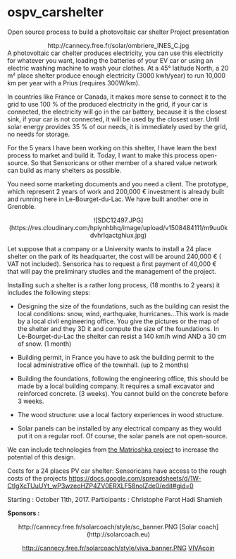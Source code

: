 # ospv_carshelter
Open source process to build a photovoltaic car shelter
Project presentation
<center>
http://cannecy.free.fr/solar/ombriere_INES_C.jpg
</center>
A photovoltaic car chelter produces electricity, you can use this electricity for whatever you want, loading the batteries of your EV car or using an electric washing machine to wash your clothes.
At a 45° latitude North, a 20 m² place shelter produce enough electricity (3000 kwh/year) to run 10,000 km per year with a Prius (requires 300W/km).

In countries like France or Canada, it makes more sense to connect it to the grid to use 100 % of the produced electricity in the grid, if your car is connected, the electricity will go in the car battery, because it is the closest sink, if your car is not connected, it will be used by the closest user. Until solar energy provides 35 % of our needs, it is immediately used by the grid, no needs for storage.

For the 5 years I have been working on this shelter, I have learn the best process  to market and build it. Today, I want to make this process open-source. So that Sensoricans or other member of a shared value network can build as many shelters as possible.

You need some marketing documents and you need a client. The prototype, which represent 2 years of work and 200,000 € investment is already built and running here in Le-Bourget-du-Lac. We have built another one in Grenoble.
<center>
![SDC12497.JPG](https://res.cloudinary.com/hpiynhbhq/image/upload/v1508484111/m9uu0kdvhrlqactghiux.jpg)
</center>

Let suppose that a company or a University wants to install a 24 place shelter on the park of its headquarter, the cost will be around 240,000 € ( VAT not included). Sensorica has to request a first payment of 40,000 € that will pay the preliminary studies and the management of the project.

Installing such a shelter is a rather long process, (18 months to 2 years) it includes the following steps:

	
* Designing the size of the foundations, such as the building can resist the local conditions: snow, wind, earthquake, hurricanes…This work is made by a local civil  engineering office. You give the pictures or the map of the shelter and they 3D it and compute the size of the foundations. In Le-Bourget-du-Lac the shelter can resist a 140 km/h wind AND a 30 cm of snow. (1 month)

* Building permit, in France you have to ask the building permit to the local 	administrative office of the townhall. (up to 2 months)

* Building the foundations, following the engineering office, this should be made by a local building company. It requires a small excavator and reinforced concrete. (3 weeks). You cannot build on the concrete before 3 weeks.

* The wood structure: use a local factory experiences in wood structure.
 
* Solar panels can be installed by any electrical company as they would put it on a regular roof. Of course, the solar panels are not open-source.

We can include technologies from [the Matrioshka project](http://www.sensorica.co/home/what-we-do/projects/matrioshka-project) to increase the potential of this design.

Costs for a 24 places PV car shelter:
Sensoricans have access to the rough costs of the projects
https://docs.google.com/spreadsheets/d/1W-CtIgXcTUuUYt_wP3wzeoHZP4ZV0ERXLF58nolZde0/edit#gid=0

Starting : October 11th, 2017.
Participants :
Christophe Parot
Hadi Shamieh

**Sponsors :**
<center>
http://cannecy.free.fr/solarcoach/style/sc_banner.PNG
[Solar coach](http://solarcoach.eu)

http://cannecy.free.fr/solarcoach/style/viva_banner.PNG
[VIVAcoin](http://vivaco.in)
</center>
